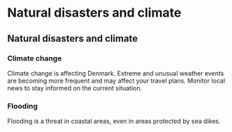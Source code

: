 # Natural disasters and climate

## Natural disasters and climate

### Climate change

Climate change is affecting Denmark. Extreme and unusual weather events are becoming more frequent and may affect your travel plans. Monitor local news to stay informed on the current situation.

### Flooding

Flooding is a threat in coastal areas, even in areas protected by sea dikes.